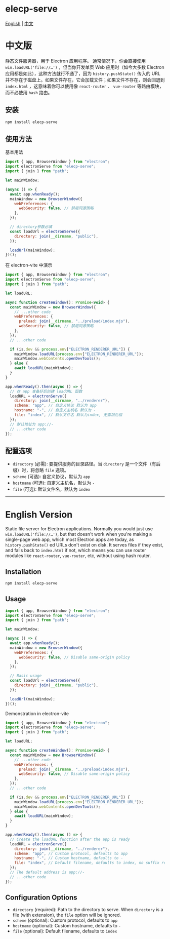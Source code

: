 # elecp-serve

[English](#english) | [中文](#chinese)

# <a name="chinese"></a>中文版

静态文件服务器，用于 Electron 应用程序。
通常情况下，你会直接使用 `win.loadURL('file://…')` ，但当你开发单页 Web 应用时（如今大多数 Electron 应用都是如此），这种方法就行不通了，因为 `history.pushState()` 传入的 URL 并不存在于磁盘上。如果文件存在，它会加载文件；如果文件不存在，则会回退到 `index.html` ，这意味着你可以使用像 `react-router` 、 `vue-router` 等路由模块，而不必使用 `hash` 路由。

## 安装

```bash
npm install elecp-serve
```

## 使用方法

基本用法

```javascript
import { app, BrowserWindow } from "electron";
import electronServe from "elecp-serve";
import { join } from "path";

let mainWindow;

(async () => {
  await app.whenReady();
  mainWindow = new BrowserWindow({
    webPreferences: {
      webSecurity: false, // 禁用同源策略
    },
  });

  // directory参数必填
  const loadUrl = electronServe({
    directory: join(__dirname, "public"),
  });

  loadUrl(mainWindow);
})();
```

在 electron-vite 中演示

```javascript
import { app, BrowserWindow } from "electron";
import electronServe from "elecp-serve";
import { join } from "path";

let loadURL;

async function createWindow(): Promise<void> {
  const mainWindow = new BrowserWindow({
    // ...other code
    webPreferences: {
      preload: join(__dirname, "../preload/index.mjs"),
      webSecurity: false, // 禁用同源策略
    },
  });
  // ...other code

  if (is.dev && process.env["ELECTRON_RENDERER_URL"]) {
    mainWindow.loadURL(process.env["ELECTRON_RENDERER_URL"]);
    mainWindow.webContents.openDevTools();
  } else {
    await loadURL(mainWindow);
  }
}

app.whenReady().then(async () => {
  // 在 app 准备好后创建 loadURL 函数
  loadURL = electronServe({
    directory: join(__dirname, "../renderer"),
    scheme: "app", // 自定义协议 默认为 app
    hostname: "-", // 自定义主机名 默认为 -
    file: "index", // 默认文件名 默认为index, 无需加后缀
  });
  // 默认地址为 app://-
  // ...other code
});
```

## 配置选项

- `directory` (必需): 要提供服务的目录路径。当 `directory` 是一个文件（有后缀）时，将忽略 `file` 选项。
- `scheme` (可选): 自定义协议，默认为 `app`
- `hostname` (可选): 自定义主机名，默认为 `-`
- `file` (可选): 默认文件名，默认为 `index`

---

# <a name="english"></a>English Version

Static file server for Electron applications.
Normally you would just use `win.loadURL('file://…')`, but that doesn't work when you're making a single-page web app, which most Electron apps are today, as `history.pushState()` ed URLs don't exist on disk. It serves files if they exist, and falls back to `index.html` if not, which means you can use router modules like `react-router`, `vue-router`, etc, without using hash router.

## Installation

```bash
npm install elecp-serve
```

## Usage

```javascript
import { app, BrowserWindow } from "electron";
import electronServe from "elecp-serve";
import { join } from "path";

let mainWindow;

(async () => {
  await app.whenReady();
  mainWindow = new BrowserWindow({
    webPreferences: {
      webSecurity: false, // Disable same-origin policy
    },
  });

  // Basic usage
  const loadUrl = electronServe({
    directory: join(__dirname, "public"),
  });

  loadUrl(mainWindow);
})();
```

Demonstration in electron-vite

```javascript
import { app, BrowserWindow } from "electron";
import electronServe from "elecp-serve";
import { join } from "path";

let loadURL;

async function createWindow(): Promise<void> {
  const mainWindow = new BrowserWindow({
    // ...other code
    webPreferences: {
      preload: join(__dirname, "../preload/index.mjs"),
      webSecurity: false, // Disable same-origin policy
    },
  });
  // ...other code

  if (is.dev && process.env["ELECTRON_RENDERER_URL"]) {
    mainWindow.loadURL(process.env["ELECTRON_RENDERER_URL"]);
    mainWindow.webContents.openDevTools();
  } else {
    await loadURL(mainWindow);
  }
}

app.whenReady().then(async () => {
  // Create the loadURL function after the app is ready
  loadURL = electronServe({
    directory: join(__dirname, "../renderer"),
    scheme: "app", // Custom protocol, defaults to app
    hostname: "-", // Custom hostname, defaults to -
    file: "index", // Default filename, defaults to index, no suffix required
  });
  // The default address is app://-
  // ...other code
});
```

## Configuration Options

- `directory` (required): Path to the directory to serve. When `directory` is a file (with extension), the `file` option will be ignored.
- `scheme` (optional): Custom protocol, defaults to `app`
- `hostname` (optional): Custom hostname, defaults to `-`
- `file` (optional): Default filename, defaults to `index`
